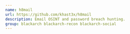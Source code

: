 ```yaml
---
name: h8mail
url: https://github.com/khast3x/h8mail
description: Email OSINT and password breach hunting.
group: blackarch blackarch-recon blackarch-social
---
```

